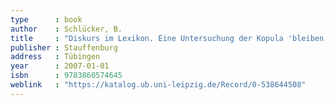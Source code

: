 ```yaml
---
type      : book
author    : Schlücker, B.
title     : "Diskurs im Lexikon. Eine Untersuchung der Kopula 'bleiben'"
publisher : Stauffenburg
address   : Tübingen
year      : 2007-01-01
isbn      : 9783860574645
weblink   : "https://katalog.ub.uni-leipzig.de/Record/0-538644508"
---
```


